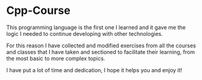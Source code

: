 # Cpp-Course
This programming language is the first one I learned and it gave me the logic I needed to continue developing with other technologies.

For this reason I have collected and modified exercises from all the courses and classes that I have taken and sectioned to facilitate their learning, from the most basic to more complex topics.

I have put a lot of time and dedication, I hope it helps you and enjoy it!
